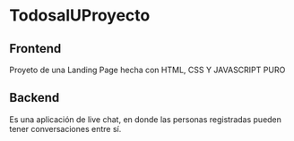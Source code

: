 # TodosalUProyecto

## Frontend
Proyeto de una Landing Page hecha con HTML, CSS Y JAVASCRIPT PURO

## Backend
Es una aplicación de live chat, en donde las personas registradas pueden tener conversaciones entre sí.
